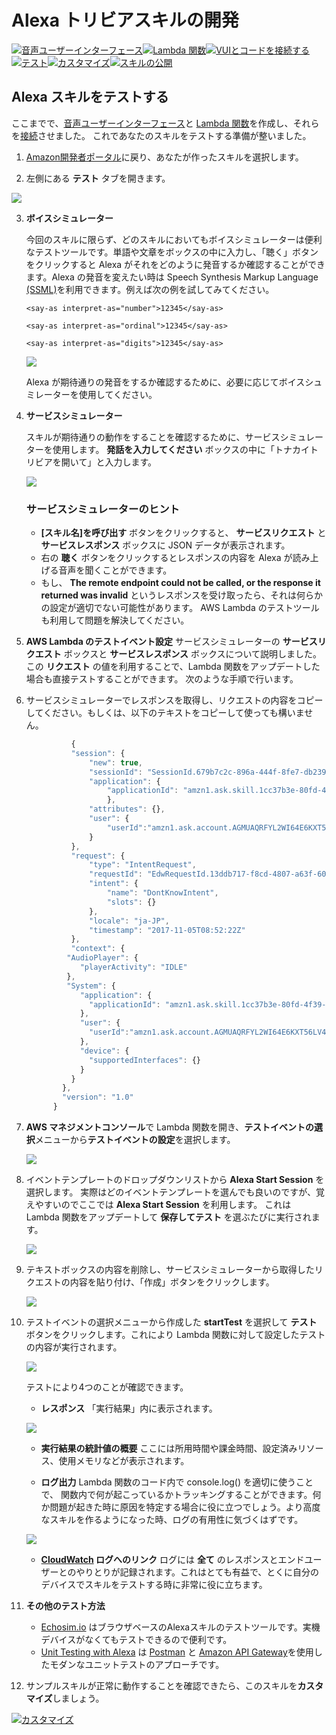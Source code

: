 # Alexa トリビアスキルの開発
[![音声ユーザーインターフェース](https://m.media-amazon.com/images/G/01/mobile-apps/dex/alexa/alexa-skills-kit/jp/tutorials/navigation/1-locked.png)](/1-voice-user-interface.md)[![Lambda 関数](https://m.media-amazon.com/images/G/01/mobile-apps/dex/alexa/alexa-skills-kit/jp/tutorials/navigation/2-locked.png)](2-lambda-function.md)[![VUIとコードを接続する](https://m.media-amazon.com/images/G/01/mobile-apps/dex/alexa/alexa-skills-kit/jp/tutorials/navigation/3-locked.png)](3-connect-vui-to-code.md)[![テスト](https://m.media-amazon.com/images/G/01/mobile-apps/dex/alexa/alexa-skills-kit/jp/tutorials/navigation/4-on.png)](4-testing.md)[![カスタマイズ](https://m.media-amazon.com/images/G/01/mobile-apps/dex/alexa/alexa-skills-kit/jp/tutorials/navigation/5-off.png)](5-customization.md)[![スキルの公開](https://m.media-amazon.com/images/G/01/mobile-apps/dex/alexa/alexa-skills-kit/jp/tutorials/navigation/6-off.png)](6-publication.md)


## Alexa スキルをテストする

ここまでで、[音声ユーザーインターフェース](1-voice-user-interface.md)と [Lambda 関数](2-lambda-function.md)を作成し、それらを[接続](3-connect-vui-to-code.md)させました。 これであなたのスキルをテストする準備が整いました。

1. [Amazon開発者ポータル](https://developer.amazon.com/edw/home.html#/skills/list)に戻り、あなたが作ったスキルを選択します。

2. 左側にある **テスト** タブを開きます。

  ![](https://m.media-amazon.com/images/G/01/mobile-apps/dex/alexa/alexa-skills-kit/jp/tutorials/trivia/4-2-test-tab.png)

3. **ボイスシミュレーター** 

   今回のスキルに限らず、どのスキルにおいてもボイスシミュレーターは便利なテストツールです。単語や文章をボックスの中に入力し、「聴く」ボタンをクリックすると Alexa がそれをどのように発音するか確認することができます。Alexa の発音を変えたい時は Speech Synthesis Markup Language [(SSML)](https://developer.amazon.com/public/solutions/alexa/alexa-skills-kit/docs/speech-synthesis-markup-language-ssml-reference)を利用できます。例えば次の例を試してみてください。

	`<say-as interpret-as="number">12345</say-as>`
		
	`<say-as interpret-as="ordinal">12345</say-as>`
		
	`<say-as interpret-as="digits">12345</say-as>`
    
   ![](https://m.media-amazon.com/images/G/01/mobile-apps/dex/alexa/alexa-skills-kit/jp/tutorials/trivia/4-3-voice-simulator.png)

   Alexa が期待通りの発音をするか確認するために、必要に応じてボイスシュミレーターを使用してください。

4. **サービスシミュレーター**

   スキルが期待通りの動作をすることを確認するために、サービスシミュレーターを使用します。 **発話を入力してください** ボックスの中に「トナカイトリビアを開いて」と入力します。

   ![](https://m.media-amazon.com/images/G/01/mobile-apps/dex/alexa/alexa-skills-kit/jp/tutorials/trivia/4-4-service-simulator.png)
    
   ### サービスシミュレーターのヒント
    * **[スキル名]を呼び出す** ボタンをクリックすると、 **サービスリクエスト** と **サービスレスポンス** ボックスに JSON データが表示されます。
    * 右の **聴く** ボタンをクリックするとレスポンスの内容を Alexa が読み上げる音声を聞くことができます。
    * もし、 **The remote endpoint could not be called, or the response it returned was invalid** というレスポンスを受け取ったら、それは何らかの設定が適切でない可能性があります。 AWS Lambda のテストツールも利用して問題を解決してください。

5. **AWS Lambda のテストイベント設定** サービスシミュレーターの **サービスリクエスト** ボックスと **サービスレスポンス** ボックスについて説明しました。この **リクエスト** の値を利用することで、Lambda 関数をアップデートした場合も直接テストすることができます。 次のような手順で行います。

  1. サービスシミュレーターでレスポンスを取得し、リクエストの内容をコピーしてください。もしくは、以下のテキストをコピーして使っても構いません。

	  ```javascript
				{
				"session": {
			   		"new": true,
			   		"sessionId": "SessionId.679b7c2c-896a-444f-8fe7-db23988da6c6",
			   		"application": {
			   			"applicationId": "amzn1.ask.skill.1cc37b3e-80fd-4f39-b03c-1a84e270440c"
			   			},
				    "attributes": {},
				    "user": {
						"userId":"amzn1.ask.account.AGMUAQRFYL2WI64E6KXT56LV4VYDP666NCBQMH7RCZ23ISDMDXUVUYL5MBXRTAWAMLFYDWPBHPUDCEVTMFR3NRY2PDURGK5APO7NI4HR6GBUUSXRTT65IAPNUIGLOEJIXGH46Z3IJLL7KRJS7TV73SYYMGZ2CBUULONI5UXVYIKNANXDUOWLPBFQNVTL5J2Q53QDCDEYBEGJ3CA"
					}
				},
				"request": {
					"type": "IntentRequest",
					"requestId": "EdwRequestId.13ddb717-f8cd-4807-a63f-603415170c90",
					"intent": {
			 			"name": "DontKnowIntent",
			 			"slots": {}
					},
					"locale": "ja-JP",
					"timestamp": "2017-11-05T08:52:22Z"
				},
				"context": {
			   "AudioPlayer": {
			      "playerActivity": "IDLE"
			   },
			   "System": {
			      "application": {
			        "applicationId": "amzn1.ask.skill.1cc37b3e-80fd-4f39-b03c-1a84e270440c"
			      },
			      "user": {
					"userId":"amzn1.ask.account.AGMUAQRFYL2WI64E6KXT56LV4VYDP666NCBQMH7RCZ23ISDMDXUVUYL5MBXRTAWAMLFYDWPBHPUDCEVTMFR3NRY2PDURGK5APO7NI4HR6GBUUSXRTT65IAPNUIGLOEJIXGH46Z3IJLL7KRJS7TV73SYYMGZ2CBUULONI5UXVYIKNANXDUOWLPBFQNVTL5J2Q53QDCDEYBEGJ3CA"
			      },
			      "device": {
			        "supportedInterfaces": {}
			      }
			    }
			  },
			  "version": "1.0"
			}
	  ```

  2. **AWS マネジメントコンソール**で Lambda 関数を開き、**テストイベントの選択**メニューから**テストイベントの設定**を選択します。
	
       ![](https://m.media-amazon.com/images/G/01/mobile-apps/dex/alexa/alexa-skills-kit/jp/tutorials/trivia/4-5-2-configure-test-event.png)
    
  3. イベントテンプレートのドロップダウンリストから **Alexa Start Session** を選択します。 実際はどのイベントテンプレートを選んでも良いのですが、覚えやすいのでここでは **Alexa Start Session** を利用します。 これは Lambda 関数をアップデートして **保存してテスト** を選ぶたびに実行されます。

       ![](https://m.media-amazon.com/images/G/01/mobile-apps/dex/alexa/alexa-skills-kit/jp/tutorials/trivia/4-5-3-alexa-start-session.png)

  4. テキストボックスの内容を削除し、サービスシミュレーターから取得したリクエストの内容を貼り付け、「作成」ボタンをクリックします。

       ![](https://m.media-amazon.com/images/G/01/mobile-apps/dex/alexa/alexa-skills-kit/jp/tutorials/trivia/4-5-4-paste-request.png)
   

  5. テストイベントの選択メニューから作成した **startTest** を選択して **テスト** ボタンをクリックします。これにより Lambda 関数に対して設定したテストの内容が実行されます。
    
       ![](https://m.media-amazon.com/images/G/01/mobile-apps/dex/alexa/alexa-skills-kit/jp/tutorials/trivia/4-5-5-execution-test.png)
     
     テストにより4つのことが確認できます。

     *  **レスポンス** 「実行結果」内に表示されます。

      ![](https://m.media-amazon.com/images/G/01/mobile-apps/dex/alexa/alexa-skills-kit/jp/tutorials/trivia/4-5-5-1-execution-result.png)
      
     *  **実行結果の統計値の概要** ここには所用時間や課金時間、設定済みリソース、使用メモリなどが表示されます。

     *  **ログ出力**  Lambda 関数のコード内で console.log() を適切に使うことで、 関数内で何が起こっているかトラッキングすることができます。何か問題が起きた時に原因を特定する場合に役に立つでしょう。より高度なスキルを作るようになった時、ログの有用性に気づくはずです。

      ![](https://m.media-amazon.com/images/G/01/mobile-apps/dex/alexa/alexa-skills-kit/jp/tutorials/trivia/4-5-5-2-summary.png)

     *  **[CloudWatch](https://console.aws.amazon.com/cloudwatch/home?region=us-east-1#logs:) ログへのリンク**  ログには **全て** のレスポンスとエンドユーザーとのやりとりが記録されます。これはとても有益で、とくに自分のデバイスでスキルをテストする時に非常に役に立ちます。

   6. **その他のテスト方法**

       * [Echosim.io](https://echosim.io) はブラウザベースのAlexaスキルのテストツールです。実機デバイスがなくてもテストできるので便利です。
	    * [Unit Testing with Alexa](https://github.com/alexa/alexa-cookbook/tree/master/testing/postman/README.md) は [Postman](http://getpostman.com) と [Amazon API Gateway](http://aws.amazon.com/apigateway)を使用したモダンなユニットテストのアプローチです。

6. サンプルスキルが正常に動作することを確認できたら、このスキルを**カスタマイズ**しましょう。

[![カスタマイズ](https://m.media-amazon.com/images/G/01/mobile-apps/dex/alexa/alexa-skills-kit/jp/tutorials/general/buttons/button_next_customization.png)](5-customization.md)
